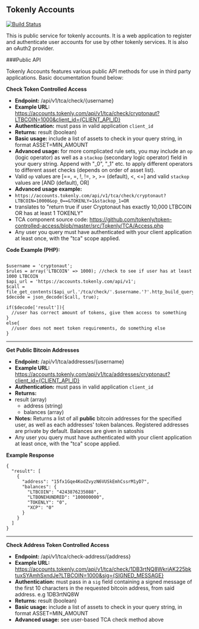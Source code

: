 ## Tokenly Accounts

[![Build Status](https://travis-ci.org/tokenly/accounts.svg?branch=master)](https://travis-ci.org/tokenly/accounts)

This is public service for tokenly accounts.  It is a web application to register and authenticate user accounts for use by other tokenly services.  It is also an oAuth2 provider.

###Public API

Tokenly Accounts features various public API methods for use in third party applications. Basic documentation found below:

**Check Token Controlled Access**

* **Endpoint:** /api/v1/tca/check/{username}
* **Example URL:** https://accounts.tokenly.com/api/v1/tca/check/cryptonaut?LTBCOIN=1000&client_id={CLIENT_API_ID}
* **Authentication:** must pass in valid application ```client_id```
* **Returns:** result (boolean)
* **Basic usage:** include a list of assets to check in your query string, in format ASSET=MIN_AMOUNT
* **Advanced usage:** for more complicated rule sets, you may include an ```op``` (logic operator) as well as a ```stackop``` (secondary logic operator) field in your query string. Append with "_0", "_1" etc. to apply different operators to different asset checks (depends on order of asset list).
* Valid ```op``` values are [==, =, !, !=, >, >= (default), <, <=] and valid ```stackop``` values are [AND (default), OR]
* **Advanced usage example:**
 * ```https://accounts.tokenly.com/api/v1/tca/check/cryptonaut?LTBCOIN=10000&op_0==&TOKENLY=1&stackop_1=OR```
 * translates to "return true if user Cryptonaut has exactly 10,000 LTBCOIN OR has at least 1 TOKENLY"
* TCA component source code: https://github.com/tokenly/token-controlled-access/blob/master/src/Tokenly/TCA/Access.php
* Any user you query must have authenticated with your client application at least once, with the "tca" scope applied.


**Code Example (PHP):**
```

$username = 'cryptonaut';
$rules = array('LTBCOIN' => 1000); //check to see if user has at least 1000 LTBCOIN
$api_url = 'https://accounts.tokenly.com/api/v1';
$call = file_get_contents($api_url.'/tca/check/'.$username.'?'.http_build_query($rules));
$decode = json_decode($call, true);

if($decode['result']){
  //user has correct amount of tokens, give them access to something
}
else{
  //user does not meet token requirements, do something else
}

```

-------------------------------

**Get Public Bitcoin Addresses**

* **Endpoint:** /api/v1/tca/addresses/{username}
* **Example URL:** https://accounts.tokenly.com/api/v1/tca/addresses/cryptonaut?client_id={CLIENT_API_ID}
* **Authentication:** must pass in valid application ```client_id```
* **Returns:** 
 * result (array)
   * address (string)
    * balances (array)
* **Notes:** Returns a list of all **public** bitcoin addresses for the specified user, as well as each addresses' token balances. Registered addresses are private by default. Balances are given in satoshis
* Any user you query must have authenticated with your client application at least once, with the "tca" scope applied.


**Example Response**

```
{
  "result": [
    {
      "address": "15fx1Gqe4KodZvyzN6VUSkEmhCssrM1yD7",
      "balances": {
        "LTBCOIN": "4243876235088",
        "LTBONEHUNDRED": "100000000",
        "TOKENLY": "0",
        "XCP": "0"
      }
    }
  ]
}

```
-------------------------------


**Check Address Token Controlled Access**

* **Endpoint:** /api/v1/tca/check-address/{address}
* **Example URL:** https://accounts.tokenly.com/api/v1/tca/check/1DB3rtNQ8WkriAK225bktuxSYAmhSxndJe?LTBCOIN=1000&sig={SIGNED_MESSAGE}
* **Authentication:** must pass in a ```sig``` field containing a signed message of the first 10 characters in the requested bitcoin address, from said address. e.g 1DB3rtNQ8W
* **Returns:** result (boolean)
* **Basic usage:** include a list of assets to check in your query string, in format ASSET=MIN_AMOUNT
* **Advanced usage:** see user-based TCA check method above


